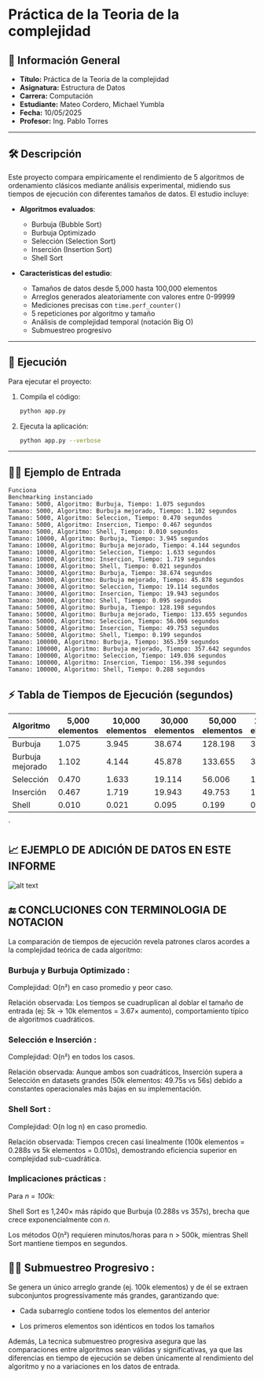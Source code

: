 # Práctica de la Teoria de la complejidad

## 📌 Información General

- **Título:** Práctica de la Teoria de la complejidad
- **Asignatura:** Estructura de Datos
- **Carrera:** Computación
- **Estudiante:** Mateo Cordero, Michael Yumbla
- **Fecha:** 10/05/2025
- **Profesor:** Ing. Pablo Torres

---

## 🛠️ Descripción

Este proyecto compara empíricamente el rendimiento de 5 algoritmos de ordenamiento clásicos mediante análisis experimental, midiendo sus tiempos de ejecución con diferentes tamaños de datos. El estudio incluye:

- **Algoritmos evaluados**:
  - Burbuja (Bubble Sort)
  - Burbuja Optimizado
  - Selección (Selection Sort)
  - Inserción (Insertion Sort)
  - Shell Sort

- **Características del estudio**:
  - Tamaños de datos desde 5,000 hasta 100,000 elementos
  - Arreglos generados aleatoriamente con valores entre 0-99999
  - Mediciones precisas con `time.perf_counter()`
  - 5 repeticiones por algoritmo y tamaño
  - Análisis de complejidad temporal (notación Big O)
  - Submuestreo progresivo


---

## 🚀 Ejecución

Para ejecutar el proyecto:

1. Compila el código:
    ```bash
    python app.py
    ```
2. Ejecuta la aplicación:
    ```bash
    python app.py --verbose
    ```

---

## 🧑‍💻 Ejemplo de Entrada

```plaintext
Funciona
Benchmarking instanciado
Tamano: 5000, Algoritmo: Burbuja, Tiempo: 1.075 segundos
Tamano: 5000, Algoritmo: Burbuja mejorado, Tiempo: 1.102 segundos
Tamano: 5000, Algoritmo: Seleccion, Tiempo: 0.470 segundos
Tamano: 5000, Algoritmo: Insercion, Tiempo: 0.467 segundos
Tamano: 5000, Algoritmo: Shell, Tiempo: 0.010 segundos
Tamano: 10000, Algoritmo: Burbuja, Tiempo: 3.945 segundos
Tamano: 10000, Algoritmo: Burbuja mejorado, Tiempo: 4.144 segundos
Tamano: 10000, Algoritmo: Seleccion, Tiempo: 1.633 segundos
Tamano: 10000, Algoritmo: Insercion, Tiempo: 1.719 segundos
Tamano: 10000, Algoritmo: Shell, Tiempo: 0.021 segundos
Tamano: 30000, Algoritmo: Burbuja, Tiempo: 38.674 segundos
Tamano: 30000, Algoritmo: Burbuja mejorado, Tiempo: 45.878 segundos
Tamano: 30000, Algoritmo: Seleccion, Tiempo: 19.114 segundos
Tamano: 30000, Algoritmo: Insercion, Tiempo: 19.943 segundos
Tamano: 30000, Algoritmo: Shell, Tiempo: 0.095 segundos
Tamano: 50000, Algoritmo: Burbuja, Tiempo: 128.198 segundos
Tamano: 50000, Algoritmo: Burbuja mejorado, Tiempo: 133.655 segundos
Tamano: 50000, Algoritmo: Seleccion, Tiempo: 56.006 segundos
Tamano: 50000, Algoritmo: Insercion, Tiempo: 49.753 segundos
Tamano: 50000, Algoritmo: Shell, Tiempo: 0.199 segundos
Tamano: 100000, Algoritmo: Burbuja, Tiempo: 365.359 segundos
Tamano: 100000, Algoritmo: Burbuja mejorado, Tiempo: 357.642 segundos
Tamano: 100000, Algoritmo: Seleccion, Tiempo: 149.036 segundos
Tamano: 100000, Algoritmo: Insercion, Tiempo: 156.398 segundos
Tamano: 100000, Algoritmo: Shell, Tiempo: 0.288 segundos

```````

## ⚡ Tabla de Tiempos de Ejecución (segundos)

| Algoritmo           | 5,000 elementos | 10,000 elementos | 30,000 elementos | 50,000 elementos | 100,000 elementos |
|---------------------|-----------------|------------------|------------------|------------------|-------------------|
| Burbuja             | 1.075           | 3.945            | 38.674           | 128.198          | 365.359           |
| Burbuja mejorado    | 1.102           | 4.144            | 45.878           | 133.655          | 357.642           |
| Selección           | 0.470           | 1.633            | 19.114           | 56.006           | 149.036           |
| Inserción           | 0.467           | 1.719            | 19.943           | 49.753           | 156.398           |
| Shell               | 0.010           | 0.021            | 0.095            | 0.199            | 0.288             |
`


## 📈 EJEMPLO DE ADICIÓN DE DATOS EN ESTE INFORME
 
![alt text](image.png)



## 🔚 CONCLUCIONES CON TERMINOLOGIA DE NOTACION 



La comparación de tiempos de ejecución revela patrones claros acordes a la complejidad teórica de cada algoritmo:

### Burbuja y Burbuja Optimizado :

Complejidad: O(n²) en caso promedio y peor caso.

Relación observada: Los tiempos se cuadruplican al doblar el tamaño de entrada (ej: 5k → 10k elementos = 3.67× aumento), comportamiento típico de algoritmos cuadráticos.

### Selección e Inserción :

Complejidad: O(n²) en todos los casos.

Relación observada: Aunque ambos son cuadráticos, Inserción supera a Selección en datasets grandes (50k elementos: 49.75s vs 56s) debido a constantes operacionales más bajas en su implementación.

### Shell Sort :

Complejidad: O(n log n) en caso promedio.

Relación observada: Tiempos crecen casi linealmente (100k elementos = 0.288s vs 5k elementos = 0.010s), demostrando eficiencia superior en complejidad sub-cuadrática.

### Implicaciones prácticas :

Para *n = 100k*:

Shell Sort es 1,240× más rápido que Burbuja (0.288s vs 357s), brecha que crece exponencialmente con *n*.

Los métodos O(n²) requieren minutos/horas para n > 500k, mientras Shell Sort mantiene tiempos en segundos.

## 👨‍💻 Submuestreo Progresivo :

Se genera un único arreglo grande (ej. 100k elementos) y de él se extraen subconjuntos progressivamente más grandes, garantizando que:

- Cada subarreglo contiene todos los elementos del anterior

- Los primeros elementos son idénticos en todos los tamaños

Además, La tecnica submuestreo progresiva asegura que las comparaciones entre algoritmos sean válidas y significativas, ya que las diferencias en tiempo de ejecución se deben únicamente al rendimiento del algoritmo y no a variaciones en los datos de entrada.
